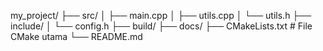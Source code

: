 my_project/
├── src/
│   ├── main.cpp
│   ├── utils.cpp
│   └── utils.h
├── include/
│   └── config.h
├── build/
├── docs/
├── CMakeLists.txt       # File CMake utama
└── README.md
